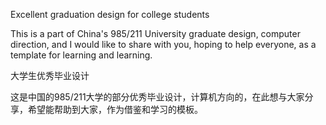 Excellent graduation design for college students

This is a part of China's 985/211 University graduate design, computer direction, and I would like to share with you, hoping to help everyone, as a template for learning and learning.

大学生优秀毕业设计


这是中国的985/211大学的部分优秀毕业设计，计算机方向的，在此想与大家分享，希望能帮助到大家，作为借鉴和学习的模板。